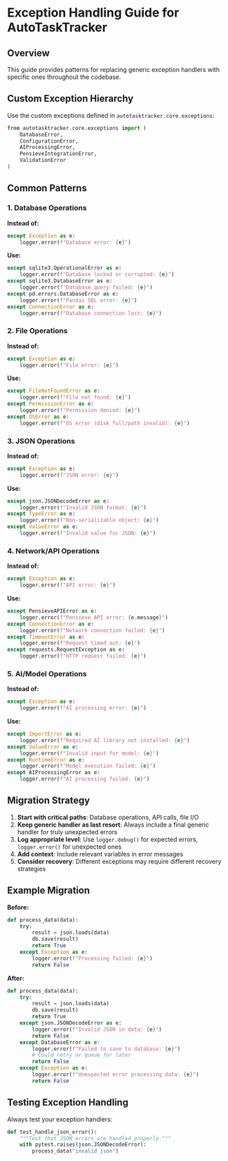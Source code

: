# Exception Handling Guide for AutoTaskTracker

## Overview

This guide provides patterns for replacing generic exception handlers with specific ones throughout the codebase.

## Custom Exception Hierarchy

Use the custom exceptions defined in `autotasktracker.core.exceptions`:

```python
from autotasktracker.core.exceptions import (
    DatabaseError,
    ConfigurationError,
    AIProcessingError,
    PensieveIntegrationError,
    ValidationError
)
```

## Common Patterns

### 1. Database Operations

**Instead of:**
```python
except Exception as e:
    logger.error(f"Database error: {e}")
```

**Use:**
```python
except sqlite3.OperationalError as e:
    logger.error(f"Database locked or corrupted: {e}")
except sqlite3.DatabaseError as e:
    logger.error(f"Database query failed: {e}")
except pd.errors.DatabaseError as e:
    logger.error(f"Pandas SQL error: {e}")
except ConnectionError as e:
    logger.error(f"Database connection lost: {e}")
```

### 2. File Operations

**Instead of:**
```python
except Exception as e:
    logger.error(f"File error: {e}")
```

**Use:**
```python
except FileNotFoundError as e:
    logger.error(f"File not found: {e}")
except PermissionError as e:
    logger.error(f"Permission denied: {e}")
except OSError as e:
    logger.error(f"OS error (disk full/path invalid): {e}")
```

### 3. JSON Operations

**Instead of:**
```python
except Exception as e:
    logger.error(f"JSON error: {e}")
```

**Use:**
```python
except json.JSONDecodeError as e:
    logger.error(f"Invalid JSON format: {e}")
except TypeError as e:
    logger.error(f"Non-serializable object: {e}")
except ValueError as e:
    logger.error(f"Invalid value for JSON: {e}")
```

### 4. Network/API Operations

**Instead of:**
```python
except Exception as e:
    logger.error(f"API error: {e}")
```

**Use:**
```python
except PensieveAPIError as e:
    logger.error(f"Pensieve API error: {e.message}")
except ConnectionError as e:
    logger.error(f"Network connection failed: {e}")
except TimeoutError as e:
    logger.error(f"Request timed out: {e}")
except requests.RequestException as e:
    logger.error(f"HTTP request failed: {e}")
```

### 5. AI/Model Operations

**Instead of:**
```python
except Exception as e:
    logger.error(f"AI processing error: {e}")
```

**Use:**
```python
except ImportError as e:
    logger.error(f"Required AI library not installed: {e}")
except ValueError as e:
    logger.error(f"Invalid input for model: {e}")
except RuntimeError as e:
    logger.error(f"Model execution failed: {e}")
except AIProcessingError as e:
    logger.error(f"AI processing failed: {e}")
```

## Migration Strategy

1. **Start with critical paths**: Database operations, API calls, file I/O
2. **Keep generic handler as last resort**: Always include a final generic handler for truly unexpected errors
3. **Log appropriate level**: Use `logger.debug()` for expected errors, `logger.error()` for unexpected ones
4. **Add context**: Include relevant variables in error messages
5. **Consider recovery**: Different exceptions may require different recovery strategies

## Example Migration

**Before:**
```python
def process_data(data):
    try:
        result = json.loads(data)
        db.save(result)
        return True
    except Exception as e:
        logger.error(f"Processing failed: {e}")
        return False
```

**After:**
```python
def process_data(data):
    try:
        result = json.loads(data)
        db.save(result)
        return True
    except json.JSONDecodeError as e:
        logger.error(f"Invalid JSON in data: {e}")
        return False
    except DatabaseError as e:
        logger.error(f"Failed to save to database: {e}")
        # Could retry or queue for later
        return False
    except Exception as e:
        logger.error(f"Unexpected error processing data: {e}")
        return False
```

## Testing Exception Handling

Always test your exception handlers:

```python
def test_handle_json_error():
    """Test that JSON errors are handled properly."""
    with pytest.raises(json.JSONDecodeError):
        process_data("invalid json")
```